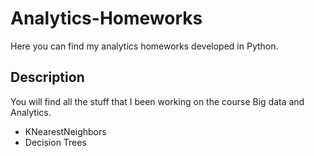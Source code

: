 # Analytics-Homeworks
Here you can find my analytics homeworks  developed in Python.  
## Description  
You will find all the stuff that I been working on the course Big data and Analytics.  
* KNearestNeighbors  
* Decision Trees
